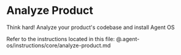 # Analyze Product

Think hard! Analyze your product's codebase and install Agent OS

Refer to the instructions located in this file:
@.agent-os/instructions/core/analyze-product.md
